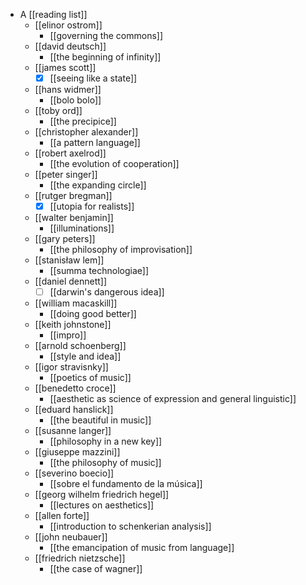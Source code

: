 - A [[reading list]]
  - [[elinor ostrom]]
    - [[governing the commons]]
  - [[david deutsch]] 
    - [[the beginning of infinity]]
  - [[james scott]]
    - [x] [[seeing like a state]]
  - [[hans widmer]]
    - [[bolo bolo]]
  - [[toby ord]]
    - [[the precipice]]
  - [[christopher alexander]]
    - [[a pattern language]]
  - [[robert axelrod]]
    - [[the evolution of cooperation]]
  - [[peter singer]]
    - [[the expanding circle]]
  - [[rutger bregman]]
    - [x] [[utopia for realists]]
  - [[walter benjamin]]
    - [[illuminations]]
  - [[gary peters]]
    - [[the philosophy of improvisation]]
  - [[stanisław lem]]
    - [[summa technologiae]]
  - [[daniel dennett]]
    - [ ] [[darwin's dangerous idea]]
  - [[william macaskill]] 
    - [[doing good better]]
  - [[keith johnstone]]
    - [[impro]]
  - [[arnold schoenberg]]
    - [[style and idea]]
  - [[igor stravisnky]]
    - [[poetics of music]]
  - [[benedetto croce]]
    - [[aesthetic as science of expression and general linguistic]]
  - [[eduard hanslick]]
    - [[the beautiful in music]]
  - [[susanne langer]]
    - [[philosophy in a new key]]
  - [[giuseppe mazzini]]
    - [[the philosophy of music]]
  - [[severino boecio]]
    - [[sobre el fundamento de la música]]
  - [[georg wilhelm friedrich hegel]]
    - [[lectures on aesthetics]]
  - [[allen forte]]
    - [[introduction to schenkerian analysis]]
  - [[john neubauer]]
    - [[the emancipation of music from language]] 
  - [[friedrich nietzsche]]
    - [[the case of wagner]]
